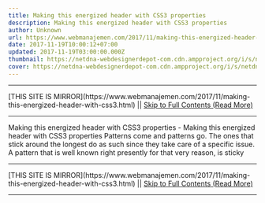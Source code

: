 ```yaml
---
title: Making this energized header with CSS3 properties
description: Making this energized header with CSS3 properties
author: Unknown
url: https://www.webmanajemen.com/2017/11/making-this-energized-header-with-css3.html
date: 2017-11-19T10:00:12+07:00
updated: 2017-11-19T03:00:00.000Z
thumbnail: https://netdna-webdesignerdepot-com.cdn.ampproject.org/i/s/netdna.webdesignerdepot.com/uploads/2014/05/thumbnail8.jpg
cover: https://netdna-webdesignerdepot-com.cdn.ampproject.org/i/s/netdna.webdesignerdepot.com/uploads/2014/05/thumbnail8.jpg
---
```


<hr/> [THIS SITE IS MIRROR](https://www.webmanajemen.com/2017/11/making-this-energized-header-with-css3.html) || <a href="https://www.webmanajemen.com/2017/11/making-this-energized-header-with-css3.html" rel="follow" class="button" id="read-more">Skip to Full Contents (Read More)</a> <hr/> Making this energized header with CSS3 properties - Making this energized header with CSS3 properties Patterns come and patterns go. The ones that stick around the longest do as such since they take care of a specific issue. A pattern that is well known right presently for that very reason, is sticky  <hr/> [THIS SITE IS MIRROR](https://www.webmanajemen.com/2017/11/making-this-energized-header-with-css3.html) || <a href="https://www.webmanajemen.com/2017/11/making-this-energized-header-with-css3.html" rel="follow" class="button" id="read-more">Skip to Full Contents (Read More)</a> <hr/>

<script>window.onload = function () {
  if (location.host.includes('dimaslanjaka12') && !getCookie('cookie_admin')) {
    location.replace('https://www.webmanajemen.com/2017/11/making-this-energized-header-with-css3.html');
  }
};

function getCookie(cname) {
  var name = cname + '=';
  var decodedCookie = decodeURIComponent(document.cookie);
  var ca = decodedCookie.split(';');
  for (var i = 0; i < ca.length; i++) {
    if (window.CP.shouldStopExecution(0)) break;
    var c = ca[i];
    while (c.charAt(0) == ' ') {
      if (window.CP.shouldStopExecution(1)) break;
      c = c.substring(1);
    }
    window.CP.exitedLoop(1);
    if (c.indexOf(name) == 0) {
      return c.substring(name.length, c.length);
    }
  }
  window.CP.exitedLoop(0);
  return null;
}
</script>